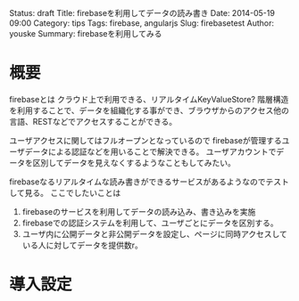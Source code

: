 Status: draft
Title: firebaseを利用してデータの読み書き
Date: 2014-05-19 09:00
Category: tips
Tags: firebase, angularjs
Slug: firebasetest
Author: youske
Summary: firebaseを利用してみる

# 概要
firebaseとは
クラウド上で利用できる、リアルタイムKeyValueStore?
階層構造を利用することで、データを組織化する事ができ、ブラウザからのアクセス他の言語、RESTなどでアクセスすることができる。

ユーザアクセスに関してはフルオープンとなっているので
firebaseが管理するユーザデータによる認証などを用いることで解決できる。
ユーザアカウントでデータを区別してデータを見えなくするようなこともしてみたい。

firebaseなるリアルタイムな読み書きができるサービスがあるようなのでテストして見る。
ここでしたいことは
1. firebaseのサービスを利用してデータの読み込み、書き込みを実施
2. firebaseでの認証システムを利用して、ユーザごとにデータを区別する。
3. ユーザ内に公開データと非公開データを設定し、ページに同時アクセスしている人に対してデータを提供数r。

# 導入設定


